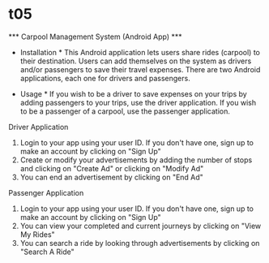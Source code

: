 # t05

*** Carpool Management System (Android App) ***

* Installation *
This Android application lets users share rides (carpool) to their destination. 
Users can add themselves on the system as drivers and/or passengers to save their travel expenses.
There are two Android applications, each one for drivers and passengers.

* Usage *
If you wish to be a driver to save expenses on your trips by adding passengers to your trips, use the driver application.
If you wish to be a passenger of a carpool, use the passenger application.

Driver Application
1. Login to your app using your user ID. If you don't have one, sign up to make an account by clicking on "Sign Up"
2. Create or modify your advertisements by adding the number of stops and clicking on "Create Ad" or clicking on "Modify Ad"
3. You can end an advertisement by clicking on "End Ad"

Passenger Application
1. Login to your app using your user ID. If you don't have one, sign up to make an account by clicking on "Sign Up"
2. You can view your completed and current journeys by clicking on "View My Rides"
3. You can search a ride by looking through advertisements by clicking on "Search A Ride"
